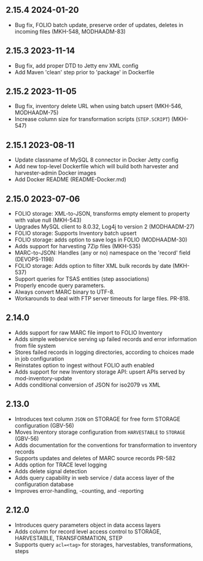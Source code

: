 ## 2.15.4 2024-01-20
 * Bug fix, FOLIO batch update, preserve order of updates, deletes in incoming files (MKH-548, MODHAADM-83)

## 2.15.3 2023-11-14
 * Bug fix, add proper DTD to Jetty env XML config
 * Add Maven 'clean' step prior to 'package' in Dockerfile

## 2.15.2 2023-11-05
 * Bug fix, inventory delete URL when using batch upsert (MKH-546, MODHAADM-75)
 * Increase column size for transformation scripts (`STEP.SCRIPT`) (MKH-547)

## 2.15.1 2023-08-11
 * Update classname of MySQL 8 connector in Docker Jetty config
 * Add new top-level Dockerfile which will build both harvester and harvester-admin Docker images
 * Add Docker README (README-Docker.md)

## 2.15.0 2023-07-06

 * FOLIO storage: XML-to-JSON, transforms empty element to property with value null (MKH-543)
 * Upgrades MySQL client to 8.0.32, Log4j to version 2 (MODHAADM-27)
 * FOLIO storage: Supports Inventory batch upsert
 * FOLIO storage: adds option to save logs in FOLIO (MODHAADM-30) 
 * Adds support for harvesting 7Zip files (MKH-535)
 * MARC-to-JSON: Handles (any or no) namespace on the 'record' field (DEVOPS-1198)
 * FOLIO storage: Adds option to filter XML bulk records by date (MKH-537)
 * Support queries for TSAS entities (step associations)
 * Properly encode query parameters. 
 * Always convert MARC binary to UTF-8.
 * Workarounds to deal with FTP server timeouts for large files. PR-818.

## 2.14.0

 * Adds support for raw MARC file import to FOLIO Inventory
 * Adds simple webservice serving up failed records and error information from file system
 * Stores failed records in logging directories, according to choices made in job configuration
 * Reinstates option to ingest without FOLIO auth enabled
 * Adds support for new Inventory storage API: upsert APIs served by mod-inventory-update
 * Adds conditional conversion of JSON for iso2079 vs XML

## 2.13.0

 * Introduces text column `JSON` on STORAGE for free form STORAGE configuration (GBV-56)
 * Moves Inventory storage configuration from `HARVESTABLE` to `STORAGE` (GBV-56)
 * Adds documentation for the conventions for transformation to inventory records
 * Supports updates and deletes of MARC source records PR-582
 * Adds option for TRACE level logging
 * Adds delete signal detection
 * Adds query capability in web service / data access layer of the configuration database
 * Improves error-handling, -counting, and -reporting

## 2.12.0

* Introduces query parameters object in data access layers
* Adds column for record level access control to STORAGE, HARVESTABLE, TRANSFORMATION, STEP
* Supports query `acl=<tag>` for storages, harvestables, transformations, steps
